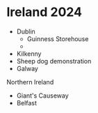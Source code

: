 # Ireland 2024


- Dublin
  - Guinness Storehouse
  - 
- Kilkenny
- Sheep dog demonstration
- Galway


Northern Ireland

- Giant's Causeway
- Belfast

